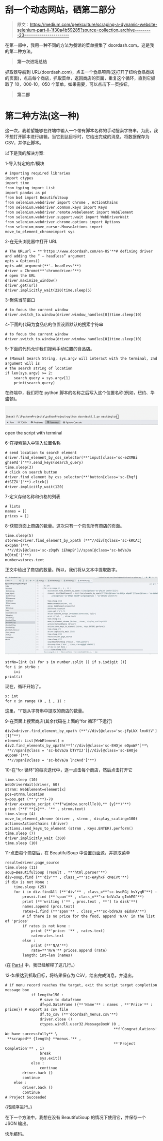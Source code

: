 # 刮一个动态网站，硒第二部分

> 原文：<https://medium.com/geekculture/scraping-a-dynamic-website-selenium-part-ii-1f30a4b59285?source=collection_archive---------23----------------------->

在第一部中，我用一种不同的方法为餐馆的菜单搜集了 doordash.com。这是我的第二种方法。

> **第一次进场总结**

抓取器导航到 URL(doordash.com)，点击一个食品项目(这打开了纽约食品商店的页面)，点击每个商店，抓取菜单，返回商店的页面，重复这个循环，直到它抓取了 10，000-10，050 个菜单。如果需要，可以点击下一页按钮。

> **第二部**

# 第二种方法(这一种)

这一次，我希望能够在终端中输入一个带有脚本名称的手动搜索字符串。为此，我不想打开脚本进行编辑。当它到达目标时，它给出完成的消息，将数据保存为 CSV，并停止脚本。

以下是我的解决方案:

1-导入特定的库/模块

```
# importing required libraries
import ctypes
import time
from typing import List
import pandas as pd
from bs4 import BeautifulSoup
from selenium.webdriver import Chrome , ActionChains
from selenium.webdriver.common.keys import Keys
from selenium.webdriver.remote.webelement import WebElement
from selenium.webdriver.support.wait import WebDriverWait
from selenium.webdriver.chrome.options import Options
from selenium_move_cursor.MouseActions import move_to_element_chromeimport sys
```

2-在无头浏览器中打开 URL

```
# The URLurl = **'https://www.doordash.com/en-US'**# defining driver and adding the “ — headless” argument
opts = Options()
opts.add_argument(**'— headless'**)
driver = Chrome(**'chromedriver'**)
# open the URL
driver.maximize_window()
driver.get(url)
driver.implicitly_wait(220)time.sleep(5)
```

3-聚焦当前窗口

```
# to focus the current window
driver.switch_to.window(driver.window_handles[0])time.sleep(10)
```

4-下面的代码为食品店的位置设置默认的搜索字符串

```
# to focus the current window
driver.switch_to.window(driver.window_handles[0])time.sleep(10)
```

5-下面的代码允许我们搜索手动位置的食品店。

```
# (Manual Search String, sys.argv will interact with the terminal, 2nd argument will is
# the search string of location
if len(sys.argv) >= 2:
    search_query = sys.argv[1]
    print(search_query)
```

在终端中，我们将在 python 脚本的名称之后写入这个位置名称(例如，纽约、华盛顿)。

![](img/162163c419322eb40a441d6922c491d2.png)

open the script with terminal

6-在搜索输入中输入位置名称

```
# send location to search element
driver.find_element_by_css_selector(**"input[class='sc-eZXMBi ghseVd']"**).send_keys(search_query)
time.sleep(3)
# click on search button
driver.find_element_by_css_selector(**"button[class='sc-Ehqfj dtSIZX']"**).click()
driver.implicitly_wait(120)
```

7-定义存储名称和价格的列表

```
# lists
names = []
prices = []
```

8-获取页面上商店的数量。这次只有一个包含所有商店的页面。

```
time.sleep(5)
stores=driver.find_element_by_xpath (**"//div[@class='sc-kRCAcj exCpGm']**\
 **//div[@class='sc-zDqdV iEhWpB']//span[@class='sc-bdVaJa hQDtnE']"**)
number=stores.text
```

正文中给出了商店的数量。所以，我们将从文本中提取数字。

![](img/1516ab01de595591c0b7ba7cf58a9af3.png)

```
strNo=[int (s) for s in number.split () if s.isdigit ()]
for i in strNo :
    i=i
print(i)
```

现在，循环开始了。

```
x: int
for x in range (0 , i , 1) :
```

这里，“I”是从字符串中提取的商店的数量。

9-在页面上搜索商店(其余代码在上面的“for 循环”下运行)

```
div2=driver.find_element_by_xpath (**"//div[@class='sc-jFpLkX lmxKtV'][1]"**)
element: List[WebElement] = div2.find_elements_by_xpath(**f"//div[@class='sc-EHOje eOpoWF']**\
 **//span[@class = 'sc-bdVaJa bTYYIJ']|//div[@class='sc-EHOje eOpoWF']**\
 **//span[@class = 'sc-bdVaJa lncAvd']"**)
```

10-在“for 循环”的每次迭代中，逐一点击每个商店，然后点击打开它

```
time.sleep (10)
WebDriverWait(driver, 60)
strnm: WebElement=element[x]
pos=strnm.location
y=pos.get (**'y'**)-70
driver.execute_script (**f"window.scrollTo(0,** {y}**)"**)
print (**f'**{x}**- '** , strnm.text)
time.sleep (4)
move_to_element_chrome (driver , strnm , display_scaling=100)
actions=ActionChains (driver)
actions.send_keys_to_element (strnm , Keys.ENTER).perform()
time.sleep (7)
driver.implicitly_wait (360)
time.sleep (10)
```

11-点击每个商店后，在 BeautifulSoup 中设置页面源，并抓取菜单

```
result=driver.page_source
time.sleep (11)
soup=BeautifulSoup (result , **'html.parser'**)
div=soup.find (**'div'** , class_=**'sc-eAyhxF cMeCVt'**)
if div is not None :
    time.sleep (25)
    for i in div.findAll (**'div'** , class_=**"sc-bscRGj hsYyqR"**) :
        pros=i.find (**'span'** , class_=**"sc-bdVaJa gImhEG"**)
        print (**'writing ('** , pros.text , **') to disk'**)
        names.append (pros.text)
        rates=i.find (**'span'** , class_=**"sc-bdVaJa eEdxFA"**)
        # if there is no price for the food, append 'N/A' in the list of 'prices'
        if rates is not None :
            print (**'price: '** , rates.text)
            rate=rates.text
        else :
            print (**'N/A'**)
            rate=**'N/A'** prices.append (rate)
        length: int=len (names)
```

(在 [Part-I](/swlh/scraping-a-dynamic-web-page-its-selenium-da161999c975) 中，我已经解释了这几行。)

12-如果达到抓取目标，将结果保存为 CSV，给出完成消息，并退出。

```
# if menu record reaches the target, exit the script target completion message box
            if length>150 :
                # save to dataframe
                df=pd.DataFrame ({**'Name'** : names , **'Price'** : prices}) # export as csv file
                df.to_csv (**'doordash_menus.csv'**)
                driver.close ()
                ctypes.windll.user32.MessageBoxW (0 ,
                                                  **f'Congratulations! We have successfully** \
 **scraped** {length} **menus.'** ,
                                                  **'Project Completion'** , 1)
                break
                sys.exit()
            else :
                continue
        driver.back ()
        continue
    else :
        driver.back ()
        continue
# Project Succeeded
```

{按顺序进行。}

在下一个方法中，我想在没有 BeautifulSoup 的情况下使用它，并保存一个 JSON 输出。

快乐编码。